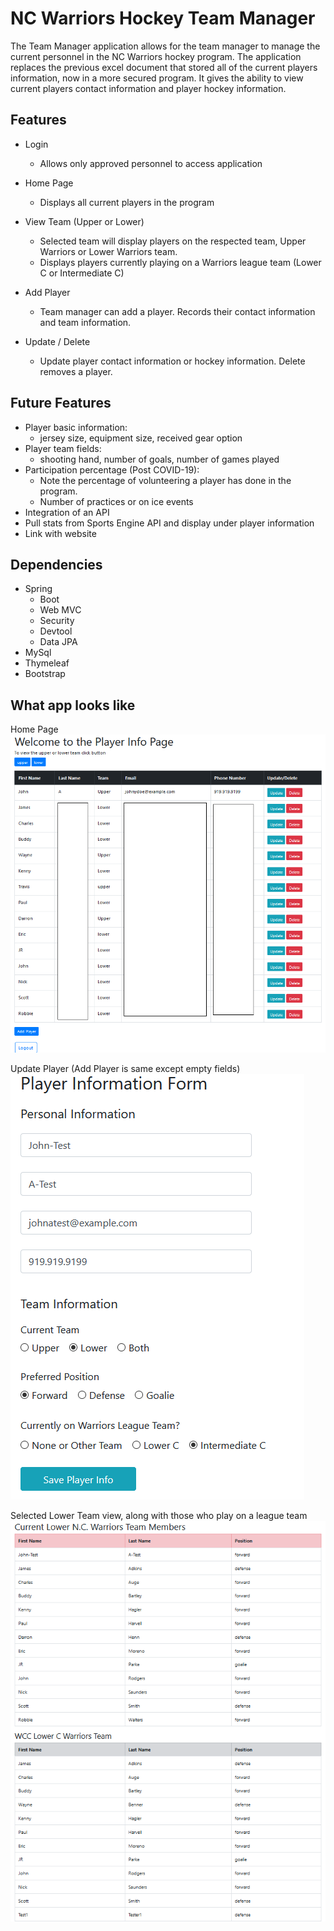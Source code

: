 # NC Warriors Hockey Team Manager
The Team Manager application allows for the team manager to manage the current personnel in the NC Warriors hockey program. The application replaces the previous excel document that stored all of the current players information, now in a more secured program. It gives the ability to view current players contact information and player hockey information.


## Features
- Login
  - Allows only approved personnel to access application

- Home Page
  - Displays all current players in the program

- View Team (Upper or Lower)
  - Selected team will display players on the respected team, Upper Warriors or Lower Warriors team. 
  - Displays players currently playing on a Warriors league team (Lower C or Intermediate C) 
  
- Add Player
  - Team manager can add a player. Records their contact information and team information.
  
- Update / Delete
  - Update player contact information or hockey information. Delete removes a player.
  
## Future Features
- Player basic information: 
  - jersey size, equipment size, received gear option
- Player team fields: 
  - shooting hand, number of goals, number of games played
- Participation percentage (Post COVID-19): 
  - Note the percentage of volunteering a player has done in the program. 
  - Number of practices or on ice events 
- Integration of an API
- Pull stats from Sports Engine API and display under player information
- Link with website

## Dependencies
- Spring
  - Boot
  - Web MVC
  - Security
  - Devtool
  - Data JPA
- MySql
- Thymeleaf
- Bootstrap

## What app looks like
Home Page
![alt text](https://github.com/moreno-e/NC-Warriors-Team-Manager/blob/main/Screenshot_HomePage.png)

Update Player (Add Player is same except empty fields)
![alt text](https://github.com/moreno-e/NC-Warriors-Team-Manager/blob/main/Screenshot_UpdatePlayer.png)

Selected Lower Team view, along with those who play on a league team
![alt text](https://github.com/moreno-e/NC-Warriors-Team-Manager/blob/main/Screenshot_LowerTeam.png)

